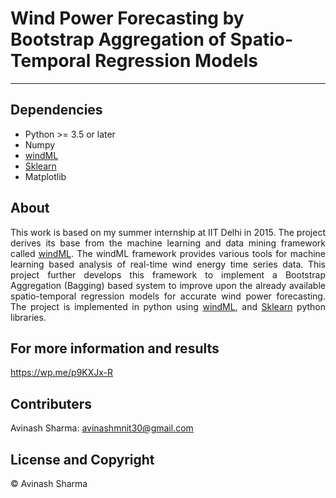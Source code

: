 # Wind Power Forecasting by Bootstrap Aggregation of Spatio-Temporal Regression Models

---

## Dependencies
* Python >= 3.5 or later
* Numpy
* <a href="http://vegas.informatik.uni-oldenburg.de/index.html">windML</a>
* <a href="http://scikit-learn.org">Sklearn</a>
* Matplotlib

## About
<p style="text-align: justify;">
This work is based on my summer internship at IIT Delhi in 2015. The project derives its base from the machine learning and data mining framework called <a href="http://vegas.informatik.uni-oldenburg.de/index.html">windML</a>. The windML framework provides various tools for machine learning based analysis of real-time wind energy time series data. This project further develops this framework to implement a Bootstrap Aggregation (Bagging) based system to improve upon the already available spatio-temporal regression models for accurate wind power forecasting. The project is implemented in python using <a href="http://vegas.informatik.uni-oldenburg.de/index.html">windML</a>, and <a href="http://scikit-learn.org">Sklearn</a> python libraries.</p>

## For more information and results
https://wp.me/p9KXJx-R

## Contributers
Avinash Sharma: avinashmnit30@gmail.com

## License and Copyright
© Avinash Sharma

